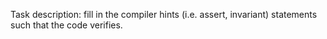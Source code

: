 Task description: fill in the compiler hints (i.e. assert, invariant) statements such that the code verifies.